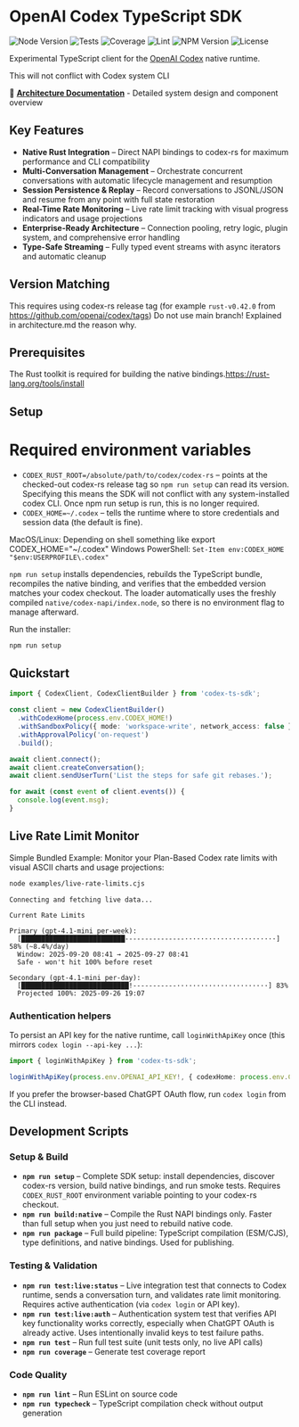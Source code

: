 # OpenAI Codex TypeScript SDK

![Node Version](https://img.shields.io/node/v/@flo-ai/codex-ts-sdk)
![Tests](https://img.shields.io/endpoint?url=https://raw.githubusercontent.com/flo-ai/codex-ts-sdk/main/badges/tests-summary.json)
![Coverage](https://img.shields.io/endpoint?url=https://raw.githubusercontent.com/flo-ai/codex-ts-sdk/main/coverage/coverage-summary.json)
![Lint](https://img.shields.io/endpoint?url=https://raw.githubusercontent.com/flo-ai/codex-ts-sdk/main/badges/lint-summary.json)
![NPM Version](https://img.shields.io/npm/v/@flo-ai/codex-ts-sdk)
![License](https://img.shields.io/badge/license-MIT-green)

Experimental TypeScript client for the [OpenAI Codex](https://openai.com/codex/) native runtime.

This will not conflict with Codex system CLI

📖 **[Architecture Documentation](docs/architecture.md)** - Detailed system design and component overview

## Key Features

- **Native Rust Integration** – Direct NAPI bindings to codex-rs for maximum performance and CLI compatibility
- **Multi-Conversation Management** – Orchestrate concurrent conversations with automatic lifecycle management and resumption
- **Session Persistence & Replay** – Record conversations to JSONL/JSON and resume from any point with full state restoration
- **Real-Time Rate Monitoring** – Live rate limit tracking with visual progress indicators and usage projections
- **Enterprise-Ready Architecture** – Connection pooling, retry logic, plugin system, and comprehensive error handling
- **Type-Safe Streaming** – Fully typed event streams with async iterators and automatic cleanup

## Version Matching

This requires using codex-rs release tag (for example `rust-v0.42.0` from https://github.com/openai/codex/tags) Do not use main branch! Explained in architecture.md the reason why. 

## Prerequisites

The Rust toolkit is required for building the native bindings.https://rust-lang.org/tools/install

## Setup

# Required environment variables
- `CODEX_RUST_ROOT=/absolute/path/to/codex/codex-rs` – points at the checked-out codex-rs release tag so `npm run setup` can read its version. Specifying this means the SDK will not conflict with any system-installed codex CLI. Once npm run setup is run, this is no longer required.
- `CODEX_HOME=~/.codex` – tells the runtime where to store credentials and session data (the default is fine).

MacOS/Linux: Depending on shell something like export CODEX_HOME="~/.codex"
Windows PowerShell: `Set-Item env:CODEX_HOME "$env:USERPROFILE\.codex"`

`npm run setup` installs dependencies, rebuilds the TypeScript bundle, recompiles the native binding, and verifies that the embedded version matches your codex checkout. The loader automatically uses the freshly compiled `native/codex-napi/index.node`, so there is no environment flag to manage afterward.

Run the installer:

   ```bash
   npm run setup
 ```

## Quickstart
```ts
import { CodexClient, CodexClientBuilder } from 'codex-ts-sdk';

const client = new CodexClientBuilder()
  .withCodexHome(process.env.CODEX_HOME!)
  .withSandboxPolicy({ mode: 'workspace-write', network_access: false })
  .withApprovalPolicy('on-request')
  .build();

await client.connect();
await client.createConversation();
await client.sendUserTurn('List the steps for safe git rebases.');

for await (const event of client.events()) {
  console.log(event.msg);
}
```

## Live Rate Limit Monitor

Simple Bundled Example: Monitor your Plan-Based Codex rate limits with visual ASCII charts and usage projections:

```bash
node examples/live-rate-limits.cjs
```

```text
Connecting and fetching live data...

Current Rate Limits

Primary (gpt-4.1-mini per-week):
  [██████████████████████████---------------·······················] 58% (~8.4%/day)
  Window: 2025-09-20 08:41 → 2025-09-27 08:41
  Safe - won't hit 100% before reset

Secondary (gpt-4.1-mini per-day):
  [███████████████████████████!-----------·······················] 83%
  Projected 100%: 2025-09-26 19:07
```

### Authentication helpers

To persist an API key for the native runtime, call `loginWithApiKey` once (this mirrors `codex login --api-key ...`):

```ts
import { loginWithApiKey } from 'codex-ts-sdk';

loginWithApiKey(process.env.OPENAI_API_KEY!, { codexHome: process.env.CODEX_HOME });
```

If you prefer the browser-based ChatGPT OAuth flow, run `codex login` from the CLI instead.

## Development Scripts

### Setup & Build
- **`npm run setup`** – Complete SDK setup: install dependencies, discover codex-rs version, build native bindings, and run smoke tests. Requires `CODEX_RUST_ROOT` environment variable pointing to your codex-rs checkout.
- **`npm run build:native`** – Compile the Rust NAPI bindings only. Faster than full setup when you just need to rebuild native code.
- **`npm run package`** – Full build pipeline: TypeScript compilation (ESM/CJS), type definitions, and native bindings. Used for publishing.

### Testing & Validation
- **`npm run test:live:status`** – Live integration test that connects to Codex runtime, sends a conversation turn, and validates rate limit monitoring. Requires active authentication (via `codex login` or API key).
- **`npm run test:live:auth`** – Authentication system test that verifies API key functionality works correctly, especially when ChatGPT OAuth is already active. Uses intentionally invalid keys to test failure paths.
- **`npm run test`** – Run full test suite (unit tests only, no live API calls)
- **`npm run coverage`** – Generate test coverage report

### Code Quality
- **`npm run lint`** – Run ESLint on source code
- **`npm run typecheck`** – TypeScript compilation check without output generation